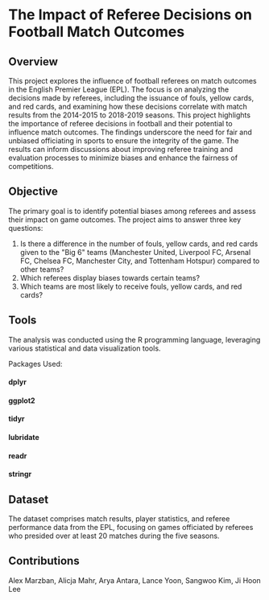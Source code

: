 # The Impact of Referee Decisions on Football Match Outcomes

## Overview
This project explores the influence of football referees on match outcomes in the English Premier League (EPL). The focus is on analyzing the decisions made by referees, including the issuance of fouls, yellow cards, and red cards, and examining how these decisions correlate with match results from the 2014-2015 to 2018-2019 seasons. This project highlights the importance of referee decisions in football and their potential to influence match outcomes. The findings underscore the need for fair and unbiased officiating in sports to ensure the integrity of the game. The results can inform discussions about improving referee training and evaluation processes to minimize biases and enhance the fairness of competitions.

## Objective
The primary goal is to identify potential biases among referees and assess their impact on game outcomes. The project aims to answer three key questions:
1. Is there a difference in the number of fouls, yellow cards, and red cards given to the "Big 6" teams (Manchester United, Liverpool FC, Arsenal FC, Chelsea FC, Manchester City, and Tottenham Hotspur) compared to other teams?
2. Which referees display biases towards certain teams?
3. Which teams are most likely to receive fouls, yellow cards, and red cards?

## Tools
The analysis was conducted using the R programming language, leveraging various statistical and data visualization tools.

Packages Used:

#### dplyr
#### ggplot2
#### tidyr
#### lubridate
#### readr
#### stringr

## Dataset
The dataset comprises match results, player statistics, and referee performance data from the EPL, focusing on games officiated by referees who presided over at least 20 matches during the five seasons.

## Contributions
Alex Marzban, Alicja Mahr, Arya Antara, Lance Yoon, Sangwoo Kim, Ji Hoon Lee

